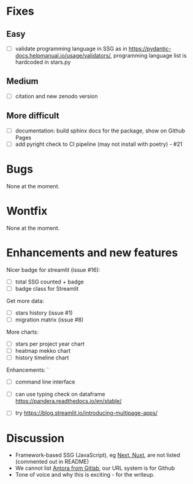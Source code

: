 Fixes
=====

## Easy

- [ ] validate programming language in SSG as in https://pydantic-docs.helpmanual.io/usage/validators/,
      programming language list is hardcoded in stars.py

## Medium

- [ ] citation and new zenodo version

## More difficult

- [ ] documentation: build sphinx docs for the package, show on Github Pages
- [ ] add pyright check to CI pipeline (may not install with poetry) - #21

Bugs
====

None at the moment.

Wontfix
=======

None at the moment.

Enhancements and new features
=============================

Nicer badge for streamlit (issue #16):

- [ ] total SSG counted + badge
- [ ] badge class for Streamlit

Get more data:

- [ ] stars history (issue #1)
- [ ] migration matrix (issue #8)

More charts:

- [ ] stars per project year chart
- [ ] heatmap mekko chart
- [ ] history timeline chart

Enhancements:
`
- [ ] сommand line interface
- [ ] can use typing check on dataframe https://pandera.readthedocs.io/en/stable/
- [ ] try https://blog.streamlit.io/introducing-multipage-apps/


Discussion
==========

- Framework-based SSG (JavaScript), eg [Next, Nuxt](https://ssg-build-performance-tests.netlify.app/), are not listed (commented out in README) 
- We cannot list [Antora from Gitlab](https://gitlab.com/antora/antora), our URL system is for Github
- Tone of voice and why this is exciting - for the writeup.

